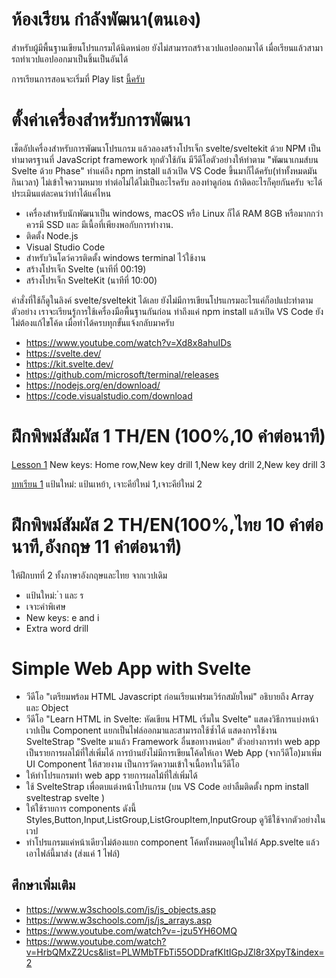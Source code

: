 # ห้องเรียน กำลังพัฒนา(ตนเอง)
สำหรับผู้มีพื้นฐานเขียนโปรแกรมได้นิดหน่อย ยังไม่สามารถสร้างเวปแอปออกมาได้ เมื่อเรียนแล้วสามารถทำเวปแอปออกมาเป็นชิ้นเป็นอันได้

การเรียนการสอนจะเริ่มที่ Play list [นี้ครับ](https://www.youtube.com/watch?v=4CpTCmHZyvw&list=PLWMbTFbTi55OgahSw6T78TTWClgXWpDy9) 

# ตั้งค่าเครื่องสำหรับการพัฒนา 
เช็ตอัปเครื่องสำหรับการพัฒนาโปรแกรม แล้วลองสร้างโปรเจ็ก svelte/sveltekit ด้วย NPM เป็น
ท่ามาตรฐานที่ JavaScript framework ทุกตัวใช้กัน  มีวีดีโอตัวอย่างให้ทำตาม "พัฒนาเกมส์บน Svelte ด้วย Phase" ทำแค่ถึง npm install แล้วเปิด VS Code ขึ้นมาก็ได้ครับ(ทำทั้งหมดมันกินเวลา) ไม่เข้าใจความหมาย ทำต่อไม่ได้ไม่เป็นอะไรครับ ลองทำดูก่อน ถ้าติดอะไรก็คุยกันครับ จะได้ประเมินแต่ละคนว่าทำได้แค่ไหน
- เครื่องสำหรับนักพัฒนาเป็น windows, macOS หรือ Linux ก็ได้ RAM 8GB หรือมากกว่า ควรมี SSD และ มีเนื้อที่เพียงพอกับการทำงาน.
- ติดตั้ง Node.js
- Visual Studio Code
- สำหรับวินโดว์ควรติดตั้ง windows terminal ไว้ใช้งาน
- สร้างโปรเจ็ก Svelte (นาทีที่ 00:19)
- สร้างโปรเจ็ก SvelteKit (นาทีที่ 10:00)

คำสั่งที่ใช้ก็ดูในลิงค์ svelte/sveltekit ได้เลย ยังไม่มีการเขียนโปรแกรมอะไรแค่ก็อปแปะทำตามตัวอย่าง เราจะเรียนรู้การใช้เครื่องมือพื้นฐานกันก่อน ทำถึงแค่ npm install แล้วเปิด VS Code ยังไม่ต้องแก้ไขโค้ด เมื่อทำได้ครบทุกขั้นแจ้งกลับมาครับ 

- https://www.youtube.com/watch?v=Xd8x8ahuIDs
- https://svelte.dev/
- https://kit.svelte.dev/
- https://github.com/microsoft/terminal/releases
- https://nodejs.org/en/download/
- https://code.visualstudio.com/download


# ฝึกพิพม์สัมผัส 1 TH/EN (100%,10 คำต่อนาที)

[Lesson 1](https://www.typingstudy.com/lesson/1/part/1) New keys: Home row,New key drill 1,New key drill 2,New key drill 3

[บทเรียน 1](https://www.typingstudy.com/th-thai_kedmanee-3/lesson/1/part/1) แป้นใหม่: แป้นเหย้า, เจาะคีย์ใหม่ 1,เจาะคีย์ใหม่ 2

# ฝึกพิพม์สัมผัส 2  TH/EN(100%,ไทย 10 คำต่อนาที,อังกฤษ 11 คำต่อนาที)
ให้ฝึกบทที่ 2 ทั้งภาษาอังกฤษและไทย จากเวปเดิม
- แป้นใหม่: ำ และ ร
- เจาะคำพิเศษ
- New keys: e and i
- Extra word drill


# Simple Web App with Svelte
- วีดีโอ "เตรียมพร้อม HTML Javascript ก่อนเรียนเฟรมเวิร์กสมัยใหม่" อธิบายถึง Array และ Object 
- วีดีโอ "Learn HTML in Svelte: หัดเขียน HTML เริ่มใน Svelte" แสดงวิธีการแบ่งหน้าเวปเป็น Component แยกเป็นไฟล์ออกมาและสามารถใช้ซ้ำได้ แสดงการใช้งาน SvelteStrap
"Svelte มาแล้ว Framework อื่นขอทางหน่อย" ตัวอย่างการทำ web app เป็นรายการผลไม้ที่ใส่เพิ่มได้
การบ้านยังไม่มีการเขียนโค้ดให้เอา Web App (จากวีดีโอ)มาเพิ่ม UI Component ให้สวยงาม เป็นการวัดความเข้าใจเนื้อหาในวีดีโอ
- ให้ทำโปรแกรมทำ web app รายการผลไม้ที่ใส่เพิ่มได้   
- ใช้ SvelteStrap เพื่อตบแต่งหน้าโปรแกรม (บน VS Code อย่าลืมติดตั้ง npm install sveltestrap svelte )
- ให้ใช้รายการ components ดังนี้ Styles,Button,Input,ListGroup,ListGroupItem,InputGroup ดูวิธีใช้จากตัวอย่างในเวป
- ทำโปรแกรมแค่หน้าเดียวไม่ต้องแยก component โค้ดทั้งหมดอยู่ในไฟล์ App.svelte แล้วเอาไฟล์นี้มาส่ง (ส่งแค่ 1 ไฟล์)
## ศึกษาเพิ่มเติม 
- https://www.w3schools.com/js/js_objects.asp
- https://www.w3schools.com/js/js_arrays.asp
- https://www.youtube.com/watch?v=-jzu5YH6OMQ
- https://www.youtube.com/watch?v=HrbQMxZ2Ucs&list=PLWMbTFbTi55ODDrafKItIGpJZl8r3XpyT&index=2